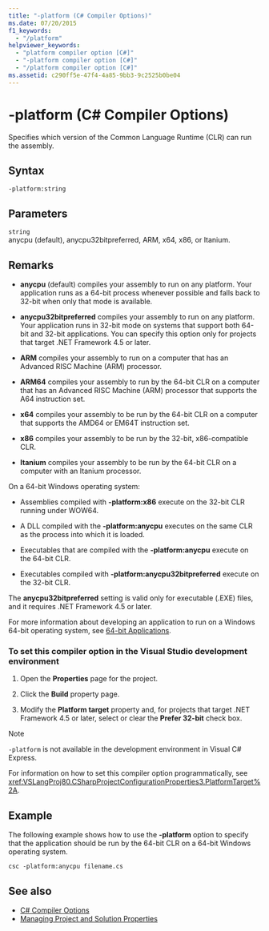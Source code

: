 ```yaml
---
title: "-platform (C# Compiler Options)"
ms.date: 07/20/2015
f1_keywords:
  - "/platform"
helpviewer_keywords:
  - "platform compiler option [C#]"
  - "-platform compiler option [C#]"
  - "/platform compiler option [C#]"
ms.assetid: c290ff5e-47f4-4a85-9bb3-9c2525b0be04
---
```

# -platform (C# Compiler Options)

Specifies which version of the Common Language Runtime (CLR) can run the assembly.

## Syntax

```console
-platform:string
```

## Parameters

`string` \
anycpu (default), anycpu32bitpreferred, ARM, x64, x86, or Itanium.

## Remarks

- **anycpu** (default) compiles your assembly to run on any platform. Your application runs as a 64-bit process whenever possible and falls back to 32-bit when only that mode is available.

- **anycpu32bitpreferred** compiles your assembly to run on any platform. Your application runs in 32-bit mode on systems that support both 64-bit and 32-bit applications. You can specify this option only for projects that target .NET Framework 4.5 or later.

- **ARM** compiles your assembly to run on a computer that has an Advanced RISC Machine (ARM) processor.

- **ARM64** compiles your assembly to run by the 64-bit CLR on a computer that has an Advanced RISC Machine (ARM) processor that supports the A64 instruction set.

- **x64** compiles your assembly to be run by the 64-bit CLR on a computer that supports the AMD64 or EM64T instruction set.

- **x86** compiles your assembly to be run by the 32-bit, x86-compatible CLR.

- **Itanium** compiles your assembly to be run by the 64-bit CLR on a computer with an Itanium processor.

On a 64-bit Windows operating system:

- Assemblies compiled with **-platform:x86** execute on the 32-bit CLR running under WOW64.

- A DLL compiled with the **-platform:anycpu** executes on the same CLR as the process into which it is loaded.

- Executables that are compiled with the **-platform:anycpu** execute on the 64-bit CLR.

- Executables compiled with **-platform:anycpu32bitpreferred** execute on the 32-bit CLR.

The **anycpu32bitpreferred** setting is valid only for executable (.EXE) files, and it requires .NET Framework 4.5 or later.

For more information about developing an application to run on a Windows 64-bit operating system, see [64-bit Applications](../../../framework/64-bit-apps.md).

### To set this compiler option in the Visual Studio development environment

1. Open the **Properties** page for the project.

2. Click the **Build** property page.

3. Modify the **Platform target** property and, for projects that target .NET Framework 4.5 or later, select or clear the **Prefer 32-bit** check box.

> [!NOTE]
> `-platform` is not available in the development environment in Visual C# Express.

For information on how to set this compiler option programmatically, see <xref:VSLangProj80.CSharpProjectConfigurationProperties3.PlatformTarget%2A>.

## Example

The following example shows how to use the **-platform** option to specify that the application should be run by the 64-bit CLR on a 64-bit Windows operating system.

```console
csc -platform:anycpu filename.cs
```

## See also

- [C# Compiler Options](index.md)
- [Managing Project and Solution Properties](/visualstudio/ide/managing-project-and-solution-properties)
